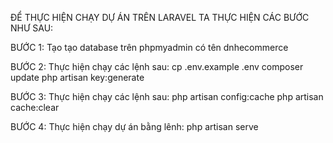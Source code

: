 ĐỂ THỰC HIỆN CHẠY DỰ ÁN TRÊN LARAVEL TA THỰC HIỆN CÁC BƯỚC NHƯ SAU:

BƯỚC 1: Tạo tạo database trên phpmyadmin có tên dnhecommerce

BƯỚC 2: Thực hiện chạy các lệnh sau:
    cp .env.example .env
    composer update
    php artisan key:generate

BƯỚC 3: Thực hiện chạy các lệnh sau:
    php artisan config:cache
    php artisan cache:clear

BƯỚC 4: Thực hiện chạy dự án bằng lênh:
    php artisan serve
